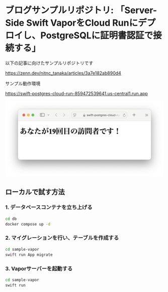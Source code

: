 # ブログサンプルリポジトリ: 「Server-Side Swift VaporをCloud Runにデプロイし、PostgreSQLに証明書認証で接続する」

以下の記事に向けたサンプルリポジトリです

https://zenn.dev/nitnc_tanaka/articles/3a7e182ab890d4

サンプル動作環境

https://swift-postgres-cloud-run-859472539641.us-central1.run.app

![sample](docs/sample-image.png)

## ローカルで試す方法

### 1. データベースコンテナを立ち上げる

```bash
cd db
docker compose up -d
```

### 2. マイグレーションを行い、テーブルを作成する

```bash
cd sample-vapor
swift run App migrate
```

### 3. Vaporサーバーを起動する

```bash
cd sample-vapor
swift run
```

